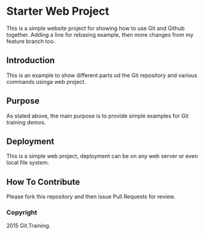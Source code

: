 # Starter Web Project

This is a simple website project for showing how to use Git and Github together. Adding a line for rebasing example, then more changes from my feature branch too.

## Introduction

This is an example to show different parts od the Git repository and various commands usinga web project.

## Purpose

As stated above, the main purpose is to provide simple examples for Git training demos.

## Deployment

This is a simple web project, deployment can be on any web server or even local file system.

## How To Contribute

Please fork this repository and then issue Pull Requests for review.

### Copyright

2015 Git.Training.